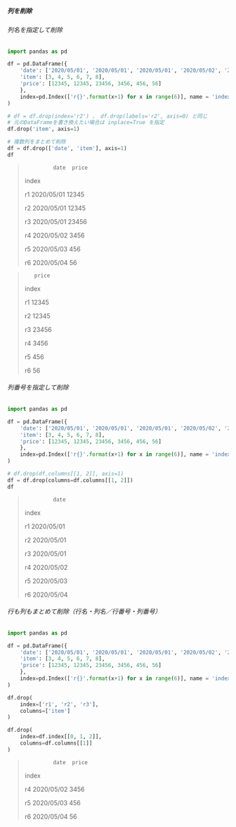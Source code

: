 ##### 列を削除

###### 列名を指定して削除

```py
import pandas as pd

df = pd.DataFrame({
    'date': ['2020/05/01', '2020/05/01', '2020/05/01', '2020/05/02', '2020/05/03', '2020/05/04'],
    'item': [3, 4, 5, 6, 7, 8],
    'price': [12345, 12345, 23456, 3456, 456, 56]
    },
    index=pd.Index(['r{}'.format(x+1) for x in range(6)], name = 'index')
)

# df = df.drop(index='r2') 、 df.drop(labels='r2', axis=0) と同じ
# 元のDataFrameを書き換えたい場合は inplace=True を指定
df.drop('item', axis=1)

# 複数列をまとめて削除
df = df.drop(['date', 'item'], axis=1)
df
```

>              date  price
>
> index
>
> r1 2020/05/01 12345
>
> r2 2020/05/01 12345
>
> r3 2020/05/01 23456
>
> r4 2020/05/02 3456
>
> r5 2020/05/03 456
>
> r6 2020/05/04 56

>        price
>
> index
>
> r1 12345
>
> r2 12345
>
> r3 23456
>
> r4 3456
>
> r5 456
>
> r6 56

###### 列番号を指定して削除

```py
import pandas as pd

df = pd.DataFrame({
    'date': ['2020/05/01', '2020/05/01', '2020/05/01', '2020/05/02', '2020/05/03', '2020/05/04'],
    'item': [3, 4, 5, 6, 7, 8],
    'price': [12345, 12345, 23456, 3456, 456, 56]
    },
    index=pd.Index(['r{}'.format(x+1) for x in range(6)], name = 'index')
)

# df.drop(df.columns[[1, 2]], axis=1)
df = df.drop(columns=df.columns[[1, 2]])
df
```

>              date
>
> index
>
> r1 2020/05/01
>
> r2 2020/05/01
>
> r3 2020/05/01
>
> r4 2020/05/02
>
> r5 2020/05/03
>
> r6 2020/05/04

###### 行も列もまとめて削除（行名・列名／行番号・列番号）

```py
import pandas as pd

df = pd.DataFrame({
    'date': ['2020/05/01', '2020/05/01', '2020/05/01', '2020/05/02', '2020/05/03', '2020/05/04'],
    'item': [3, 4, 5, 6, 7, 8],
    'price': [12345, 12345, 23456, 3456, 456, 56]
    },
    index=pd.Index(['r{}'.format(x+1) for x in range(6)], name = 'index')
)

df.drop(
    index=['r1', 'r2', 'r3'],
    columns=['item']
)

df.drop(
    index=df.index[[0, 1, 2]],
    columns=df.columns[[1]]
)
```

>              date  price
>
> index
>
> r4 2020/05/02 3456
>
> r5 2020/05/03 456
>
> r6 2020/05/04 56
